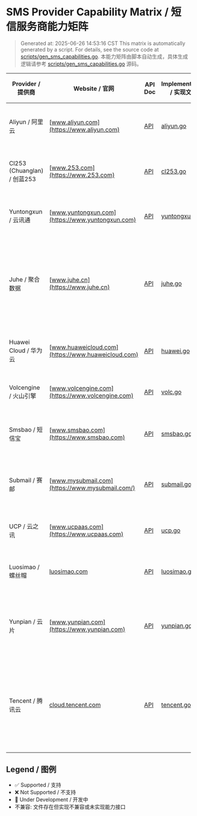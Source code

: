 # SMS Provider Capability Matrix / 短信服务商能力矩阵

> Generated at: 2025-06-26 14:53:16 CST
> This matrix is automatically generated by a script. For details, see the source code at [scripts/gen_sms_capabilities.go](../scripts/gen_sms_capabilities.go).
> 本能力矩阵由脚本自动生成，具体生成逻辑请参考 [scripts/gen_sms_capabilities.go](../scripts/gen_sms_capabilities.go) 源码。

| Provider / 提供商 | Website / 官网 | API Doc | Implementation / 实现文件 | SMS(国内/国际) | MMS(国内/国际) | Voice(国内/国际) | Notes / 备注 |
|------------------|----------------|--------|-------------------------|--------------|--------------|----------------|-------------|
| Aliyun / 阿里云 | [www.aliyun.com](https://www.aliyun.com) | [API](https://help.aliyun.com/zh/sms/developer-reference/api-dysmsapi-2017-05-25-sendsms) | [aliyun.go](./aliyun.go) | ✅/✅ | ✅/❌ | ✅/❌ | SMS(国内): 支持国内验证码、通知和营销短信; SMS(国际): 支持国际验证码和通知短信; MMS(国内): 支持国内彩信（卡片短信），需要申请开通; MMS(国际): 暂不支持国际彩信; Voice(国内): 支持国内语音验证码和语音通知，仅支持单号码; Voice(国际): 暂不支持国际语音; Batch: 1000; Length: 500 |
| Cl253 (Chuanglan) / 创蓝253 | [www.253.com](https://www.253.com) | [API](https://www.253.com/api) | [cl253.go](./cl253.go) | ✅/✅ | ❌/❌ | ❌/❌ | SMS(国内): 支持国内验证码、通知和营销短信; SMS(国际): 支持国际验证码、通知和营销短信，不支持群发; MMS(国内): 不支持国内彩信; MMS(国际): 不支持国际彩信; Voice(国内): 不支持国内语音短信; Voice(国际): 不支持国际语音短信; Batch: 1000; Length: 2000 |
| Yuntongxun / 云讯通 | [www.yuntongxun.com](https://www.yuntongxun.com) | [API](https://www.yuntongxun.com/developer-center) | [yuntongxun.go](./yuntongxun.go) | ✅/✅ | ❌/❌ | ❌/❌ | SMS(国内): 支持国内验证码、通知和营销短信; SMS(国际): 支持国际验证码、通知和营销短信; MMS(国内): 不支持国内彩信; MMS(国际): 不支持国际彩信; Voice(国内): 不支持国内语音短信; Voice(国际): 不支持国际语音短信; Batch: 1000; Length: 500 |
| Juhe / 聚合数据 | [www.juhe.cn](https://www.juhe.cn) | [API](https://www.juhe.cn/docs) | [juhe.go](./juhe.go) | ✅/✅ | ✅/❌ | ❌/❌ | SMS(国内): 支持国内短信，仅支持单发，需模板ID; SMS(国际): 支持国际短信，仅支持单发，需模板ID，需带区号; MMS(国内): 支持国内视频短信（彩信），仅支持单发，仅移动号码。状态码为0计费，其余不计费，目前只能发送移动号码。视频大小限制：2048K，展现形式：平铺，发送速度：300条/s。（游戏、保健品等）频次：1条/日,3条/周；（会员营销）频次：1条/日，量级动态调整。屏蔽：北京、沈阳，发送时间：早九晚六。详见: https://www.juhe.cn/docs/api/id/363; MMS(国际): 不支持国际彩信; Voice(国内): 不支持国内语音; Voice(国际): 不支持国际语音; Batch: 1; Length: 500 |
| Huawei Cloud / 华为云 | [www.huaweicloud.com](https://www.huaweicloud.com) | [API](https://support.huaweicloud.com/intl/zh-cn/api-msgsms/sms_05_0001.html) | [huawei.go](./huawei.go) | ✅/✅ | ❌/❌ | ❌/❌ | SMS(国内): 支持国内短信，需模板ID，支持单发和群发; SMS(国际): 支持国际短信，需模板ID，支持单发和群发; MMS(国内): 不支持国内彩信; MMS(国际): 不支持国际彩信; Voice(国内): 不支持国内语音; Voice(国际): 不支持国际语音; Batch: 1000; Length: 500 |
| Volcengine / 火山引擎 | [www.volcengine.com](https://www.volcengine.com) | [API](https://www.volcengine.com/docs/63933) | [volc.go](./volc.go) | ✅/❌ | ❌/❌ | ❌/❌ | SMS(国内): 支持国内短信，单发/群发，不支持国际号码; SMS(国际): 不支持国际短信; MMS(国内): 不支持国内彩信; MMS(国际): 不支持国际彩信; Voice(国内): 不支持国内语音; Voice(国际): 不支持国际语音; Batch: 1000; Length: 500 |
| Smsbao / 短信宝 | [www.smsbao.com](https://www.smsbao.com) | [API](https://www.smsbao.com/openapi) | [smsbao.go](./smsbao.go) | ✅/✅ | ❌/❌ | ✅/❌ | SMS(国内): 支持国内短信，单发/群发，最多99个号码/次; SMS(国际): 支持国际短信，单发/群发，最多99个号码/次; MMS(国内): 不支持国内彩信; MMS(国际): 不支持国际彩信; Voice(国内): 支持国内语音验证码，仅支持单号码; Voice(国际): 不支持国际语音; Batch: 99; Length: 500 |
| Submail / 赛邮 | [www.mysubmail.com](https://www.mysubmail.com/) | [API](https://www.mysubmail.com/documents) | [submail.go](./submail.go) | ✅/✅ | ✅/❌ | ✅/❌ | SMS(国内): 支持国内短信，单发/群发，支持模板和非模板，单次最多10000条; SMS(国际): 支持国际短信，单发/群发，支持模板和非模板，单次最多1000条; MMS(国内): 支持国内彩信，仅单发，支持模板; MMS(国际): 不支持国际彩信; Voice(国内): 支持国内语音，仅单发，支持模板和非模板; Voice(国际): 不支持国际语音; Batch: 10000; Length: 500 |
| UCP / 云之讯 | [www.ucpaas.com](https://www.ucpaas.com) | [API](http://docs.ucpaas.com) | [ucp.go](./ucp.go) | ✅/✅ | ❌/❌ | ❌/❌ | SMS(国内): 支持国内短信，单发/群发，需模板ID; SMS(国际): 支持国际短信，单发/群发，需模板ID; MMS(国内): 不支持国内彩信; MMS(国际): 不支持国际彩信; Voice(国内): 不支持国内语音; Voice(国际): 不支持国际语音; Batch: 1000; Length: 500 |
| Luosimao / 螺丝帽 | [luosimao.com](https://luosimao.com) | [API](https://luosimao.com/docs) | [luosimao.go](./luosimao.go) | ✅/❌ | ❌/❌ | ❌/❌ | SMS(国内): 支持国内短信，单发/群发，内容需包含签名，批量最多10万条/次; SMS(国际): 不支持国际短信; MMS(国内): 不支持国内彩信; MMS(国际): 不支持国际彩信; Voice(国内): 不支持国内语音; Voice(国际): 不支持国际语音; Batch: 100000; Length: 500 |
| Yunpian / 云片 | [www.yunpian.com](https://www.yunpian.com) | [API](https://www.yunpian.com/official/document/sms/zh_CN/domestic_list) | [yunpian.go](./yunpian.go) | ✅/✅ | ✅/❌ | ✅/✅ | SMS(国内): 支持国内短信，单发/群发，支持模板和非模板; SMS(国际): 支持国际短信，仅单发，支持模板和非模板; MMS(国内): 支持超级短信（彩信），单发/群发，需模板，支持图片/视频等多媒体内容; MMS(国际): 不支持国际彩信; Voice(国内): 仅支持单发验证码，30秒1次，1小时3次，24小时5次; Voice(国际): 仅支持国际单发验证码，30秒1次，1小时3次，24小时5次; Batch: 1000; Length: 500 |
| Tencent / 腾讯云 | [cloud.tencent.com](https://cloud.tencent.com) | [API](https://cloud.tencent.com/document/product/382/55981) | [tencent.go](./tencent.go) | ✅/✅ | ❌/❌ | ✅/✅ | SMS(国内): 支持国内短信，单发/群发，需模板ID，需签名，默认频率限制3000次/秒; SMS(国际): 支持国际/港澳台短信，单发/群发，需模板ID，签名可选，默认频率限制3000次/秒; MMS(国内): 不支持国内彩信; MMS(国际): 不支持国际彩信; Voice(国内): 支持国内语音短信，仅支持单发，支持验证码和通知语音，需模板ID。详见：https://cloud.tencent.com/document/product/1128/51559; Voice(国际): 支持国际/港澳台语音短信，仅支持单发，支持验证码和通知语音，需模板ID。详见：https://cloud.tencent.com/document/product/1128/51559; Batch: 200; Length: 500 |

## Legend / 图例
- ✅ Supported / 支持
- ❌ Not Supported / 不支持
- 🚧 Under Development / 开发中
- 不兼容: 文件存在但实现不兼容或未实现能力接口
